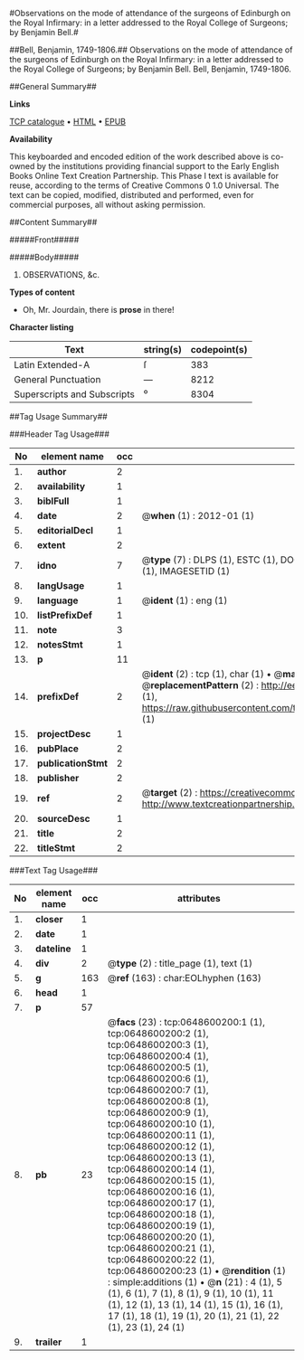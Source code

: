 #Observations on the mode of attendance of the surgeons of Edinburgh on the Royal Infirmary: in a letter addressed to the Royal College of Surgeons; by Benjamin Bell.#

##Bell, Benjamin, 1749-1806.##
Observations on the mode of attendance of the surgeons of Edinburgh on the Royal Infirmary: in a letter addressed to the Royal College of Surgeons; by Benjamin Bell.
Bell, Benjamin, 1749-1806.

##General Summary##

**Links**

[TCP catalogue](http://www.ota.ox.ac.uk/tcp/)  • 
[HTML](http://tei.it.ox.ac.uk/tcp/Texts-HTML/free/004/004769834.html)  • 
[EPUB](http://tei.it.ox.ac.uk/tcp/Texts-EPUB/free/004/004769834.epub)

**Availability**

This keyboarded and encoded edition of the
	       work described above is co-owned by the institutions
	       providing financial support to the Early English Books
	       Online Text Creation Partnership. This Phase I text is
	       available for reuse, according to the terms of Creative
	       Commons 0 1.0 Universal. The text can be copied,
	       modified, distributed and performed, even for
	       commercial purposes, all without asking permission.


##Content Summary##

#####Front#####

#####Body#####

1. OBSERVATIONS, &c.

**Types of content**

  * Oh, Mr. Jourdain, there is **prose** in there!

**Character listing**


|Text|string(s)|codepoint(s)|
|---|---|---|
|Latin Extended-A|ſ|383|
|General Punctuation|—|8212|
|Superscripts             and Subscripts|⁰|8304|

##Tag Usage Summary##

###Header Tag Usage###

|No|element name|occ|attributes|
|---|---|---|---|
|1.|__author__|2||
|2.|__availability__|1||
|3.|__biblFull__|1||
|4.|__date__|2| @__when__ (1) : 2012-01 (1)|
|5.|__editorialDecl__|1||
|6.|__extent__|2||
|7.|__idno__|7| @__type__ (7) : DLPS (1), ESTC (1), DOCNO (1), TCP (1), GALEDOCNO (1), CONTENTSET (1), IMAGESETID (1)|
|8.|__langUsage__|1||
|9.|__language__|1| @__ident__ (1) : eng (1)|
|10.|__listPrefixDef__|1||
|11.|__note__|3||
|12.|__notesStmt__|1||
|13.|__p__|11||
|14.|__prefixDef__|2| @__ident__ (2) : tcp (1), char (1)  •  @__matchPattern__ (2) : ([0-9\-]+):([0-9IVX]+) (1), (.+) (1)  •  @__replacementPattern__ (2) : http://eebo.chadwyck.com/downloadtiff?vid=$1&page=$2 (1), https://raw.githubusercontent.com/textcreationpartnership/Texts/master/tcpchars.xml#$1 (1)|
|15.|__projectDesc__|1||
|16.|__pubPlace__|2||
|17.|__publicationStmt__|2||
|18.|__publisher__|2||
|19.|__ref__|2| @__target__ (2) : https://creativecommons.org/publicdomain/zero/1.0/ (1), http://www.textcreationpartnership.org/docs/. (1)|
|20.|__sourceDesc__|1||
|21.|__title__|2||
|22.|__titleStmt__|2||


###Text Tag Usage###

|No|element name|occ|attributes|
|---|---|---|---|
|1.|__closer__|1||
|2.|__date__|1||
|3.|__dateline__|1||
|4.|__div__|2| @__type__ (2) : title_page (1), text (1)|
|5.|__g__|163| @__ref__ (163) : char:EOLhyphen (163)|
|6.|__head__|1||
|7.|__p__|57||
|8.|__pb__|23| @__facs__ (23) : tcp:0648600200:1 (1), tcp:0648600200:2 (1), tcp:0648600200:3 (1), tcp:0648600200:4 (1), tcp:0648600200:5 (1), tcp:0648600200:6 (1), tcp:0648600200:7 (1), tcp:0648600200:8 (1), tcp:0648600200:9 (1), tcp:0648600200:10 (1), tcp:0648600200:11 (1), tcp:0648600200:12 (1), tcp:0648600200:13 (1), tcp:0648600200:14 (1), tcp:0648600200:15 (1), tcp:0648600200:16 (1), tcp:0648600200:17 (1), tcp:0648600200:18 (1), tcp:0648600200:19 (1), tcp:0648600200:20 (1), tcp:0648600200:21 (1), tcp:0648600200:22 (1), tcp:0648600200:23 (1)  •  @__rendition__ (1) : simple:additions (1)  •  @__n__ (21) : 4 (1), 5 (1), 6 (1), 7 (1), 8 (1), 9 (1), 10 (1), 11 (1), 12 (1), 13 (1), 14 (1), 15 (1), 16 (1), 17 (1), 18 (1), 19 (1), 20 (1), 21 (1), 22 (1), 23 (1), 24 (1)|
|9.|__trailer__|1||
